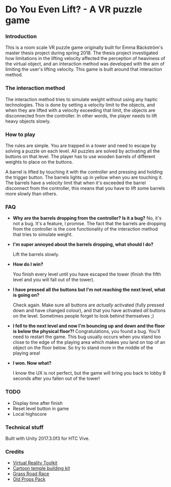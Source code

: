 # Do You Even Lift? - A VR puzzle game
### Introduction
This is a room scale VR puzzle game originally built for Emma Bäckström's master thesis project during spring 2018. The thesis project investigated how limitations in the lifting velocity affected the perception of heaviness of the virtual object, and an interaction method was developed with the aim of limiting the user's lifting velocity. This game is built around that interaction method.
### The interaction method
The interaction method tries to simulate weight without using any haptic technologies. This is done by setting a velocity limit to the objects, and when they are lifted with a velocity exceeding that limit, the objects are disconnected from the controller. In other words, the player needs to lift heavy objects slowly.
### How to play
The rules are simple. You are trapped in a tower and need to escape by solving a puzzle on each level. All puzzles are solved by activating all the buttons on that level. The player has to use wooden barrels of different weights to place on the buttons.

A barrel is lifted by touching it with the controller and pressing and holding the trigger button. The barrels lights up in yellow when you are touching it. The barrels have a velocity limit that when it's exceeded the barrel disconnect from the controller, this means that you have to lift some barrels more slowly than others.
### FAQ
- **Why are the barrels dropping from the controller? Is it a bug?**
  No, it's not a bug. It's a feature, I promise. The fact that the barrels are dropping from the controller is the core functionality of the interaction method that tries to simulate weight.

- **I'm super annoyed about the barrels dropping, what should I do?**

  Lift the barrels slowly.
- **How do I win?**

  You finish every level until you have escaped the tower (finish the fifth level and you will fall out of the tower).
- **I have pressed all the buttons but I'm not reaching the next level, what is going on?**

  Check again. Make sure all buttons are *actually* activated (fully pressed down and have changed colour), and that you have activated *all* buttons on the level. Sometimes people forget to look behind themselves ;)
- **I fell to the next level and now I'm bouncing up and down and the floor is below the physical floor?!**
  Congratulations, you found a bug. You'll need to restart the game. This bug usually occurs when you stand too close to the edge of the playing area which makes you land on top of an object on the floor below. So try to stand more in the middle of the playing area!
- **I won. Now what?**

  I know the UX is not perfect, but the game will bring you back to lobby 8 seconds after you fallen out of the tower!
### TODO
- Display time after finish
- Reset level button in game
- Local highscore
### Technical stuff
Built with Unity 2017.3.0f3 for HTC Vive.
### Credits
- [Virtual Reality Toolkit](https://github.com/thestonefox/VRTK)
- [Cartoon temple building kit](https://assetstore.unity.com/packages/3d/environments/dungeons/cartoon-temple-building-kit-110397)
- [Grass Road Race](https://assetstore.unity.com/packages/3d/environments/roadways/grass-road-race-46974)
- [Old Props Pack](https://assetstore.unity.com/packages/3d/olde-props-pack-1-pbr-legacy-32221)
